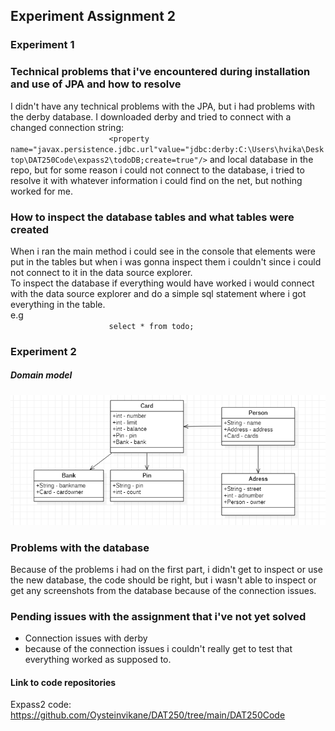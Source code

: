 ## Experiment Assignment 2

### Experiment 1
### Technical problems that i've encountered during installation and use of JPA and how to resolve
I didn't have any technical problems with the JPA, but i had problems with the derby database.
I downloaded derby and tried to connect with a changed connection string:\
`                      
<property name="javax.persistence.jdbc.url"value="jdbc:derby:C:\Users\hvika\Desktop\DAT250Code\expass2\todoDB;create=true"/>
`
and local database in the repo, but for some reason i could not connect to the database, i tried to resolve it with whatever information i could find on the net, but nothing worked for me.

### How to inspect the database tables and what tables were created
When i ran the main method i could see in the console that elements were put in the tables but when i was gonna inspect them i couldn't since i could not connect to it in the data source explorer.\
To inspect the database if everything would have worked i would connect with the data source explorer and do a simple sql statement where i got everything in the table.\
e.g\
`                      
select * from todo;
`

### Experiment 2
##### Domain model
![bilde](https://github.com/Oysteinvikane/DAT250/blob/main/Pictures/Domain%20Model.png)

### Problems with the database
Because of the problems i had on the first part, i didn't get to inspect or use the new database, the code should be right, but i wasn't able to inspect or get any screenshots from the database because of the connection issues.

### Pending issues with the assignment that i've not yet solved
- Connection issues with derby
- because of the connection issues i couldn't really get to test that everything worked as supposed to.

#### Link to code repositories
Expass2 code:
https://github.com/Oysteinvikane/DAT250/tree/main/DAT250Code
